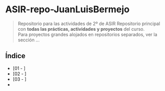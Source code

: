 # ASIR-repo-JuanLuisBermejo

> Repositorio para las actividades de 2º de ASIR
> Repositorio principal con **todas las prácticas, actividades y proyectos** del curso.  
> Para proyectos grandes alojados en repositorios separados, ver la sección ... 

## Índice
- [01 - ]
- [02 - ]
- [03 - ]
- 
